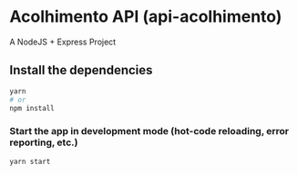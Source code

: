 # Acolhimento API (api-acolhimento)

A NodeJS + Express Project

## Install the dependencies
```bash
yarn
# or
npm install
```

### Start the app in development mode (hot-code reloading, error reporting, etc.)
```bash
yarn start
```